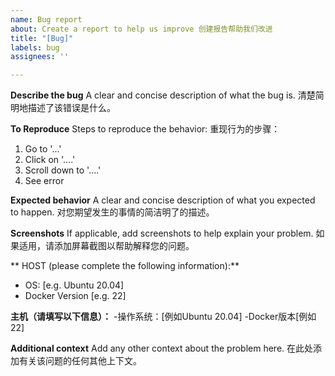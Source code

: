 ```yaml
---
name: Bug report
about: Create a report to help us improve 创建报告帮助我们改进
title: "[Bug]"
labels: bug
assignees: ''

---
```


**Describe the bug**
A clear and concise description of what the bug is. 
清楚简明地描述了该错误是什么。


**To Reproduce**
Steps to reproduce the behavior:
重现行为的步骤：

1. Go to '...'
2. Click on '....'
3. Scroll down to '....'
4. See error

**Expected behavior**
A clear and concise description of what you expected to happen.
对您期望发生的事情的简洁明了的描述。

**Screenshots**
If applicable, add screenshots to help explain your problem.
如果适用，请添加屏幕截图以帮助解释您的问题。

** HOST (please complete the following information):**
 - OS: [e.g. Ubuntu 20.04]
 - Docker Version [e.g. 22]

**主机（请填写以下信息）：**
 -操作系统：[例如Ubuntu 20.04]
 -Docker版本[例如22] 


**Additional context**
Add any other context about the problem here.
在此处添加有关该问题的任何其他上下文。
